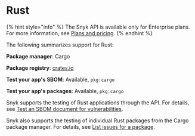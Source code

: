 # Rust

{% hint style="info" %}
The Snyk API is available only for Enterprise plans. For more information, see [Plans and pricing](https://snyk.io/plans).
{% endhint %}

The following summarizes support for Rust:

**Package manager**: Cargo

**Package registry**: [crates.io](https://crates.io/)

**Test your app's SBOM**: Available, `pkg:cargo`

**Test your app's packages**: Available, `pkg:cargo`

Snyk supports the testing of Rust applications through the API. For details, see [Test an SBOM document for vulnerabilities](../snyk-api/how-to-use-snyk-sbom-and-list-issues-apis/test-an-sbom-document-for-vulnerabilities.md).

Snyk also supports the testing of individual Rust packages from the Cargo package manager. For details, see [List issues for a package](../snyk-api/how-to-use-snyk-sbom-and-list-issues-apis/list-issues-for-a-package.md).
